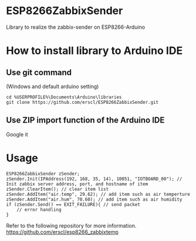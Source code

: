 # ESP8266ZabbixSender
Library to realize the zabbix-sender on ESP8266-Arduino

# How to install library to Arduino IDE
## Use git command
(Windows and default arduino setting)

    cd %USERPROFILE%\Documents\Arduino\libraries
    git clone https://github.com/erscl/ESP8266ZabbixSender.git
## Use ZIP import function of the Arduino IDE
Google it

# Usage
    ESP8266ZabbixSender zSender;
    zSender.Init(IPAddress(192, 168, 35, 14), 10051, "IOTBOARD_00"); // Init zabbix server address, port, and hostname of item
    zSender.ClearItem(); // clear item list
    zSender.AddItem("air.temp", 29.62); // add item such as air temperture
    zSender.AddItem("air.hum", 70.60); // add item such as air humidity
    if (zSender.Send() == EXIT_FAILURE){ // send packet
        // error handling
    }
Refer to the following repository for more information.  
https://github.com/erscl/esp8266_zabbixtemp
